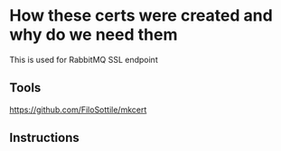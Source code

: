 # How these certs were created and why do we need them

This is used for RabbitMQ SSL endpoint 


## Tools 
https://github.com/FiloSottile/mkcert



## Instructions 
